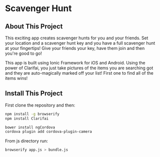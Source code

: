 Scavenger Hunt
=====================

## About This Project


This exciting app creates scavenger hunts for you and your friends. Set your location and a 
scavenger hunt key and you have a full scavenger hunt at your fingertips!  Give your friends
your key, have them join and then you're good to go!

This app is built using Ionic Framework for iOS and Android. Using the power of Clarifai,
you just take pictures of the items you are searching got and they are auto-magically marked off your list! First one to find all of the items wins!



## Install This Project

First clone the repository and then:

```bash
npm install -g browserify
npm install Clarifai

bower install ngCordova
cordova plugin add cordova-plugin-camera
```

From js directory run:
```bash
browserify app.js > bundle.js
```


<!-- We recommend using the [Ionic CLI](https://github.com/driftyco/ionic-cli) to create new Ionic projects that are based on this project but use a ready-made starter template.

For example, to start a new Ionic project with the default tabs interface, make sure the `ionic` utility is installed:

```bash
$ npm install -g ionic
```

Then run: 

```bash
$ ionic start myProject tabs
```

More info on this can be found on the Ionic [Getting Started](http://ionicframework.com/getting-started) page and the [Ionic CLI](https://github.com/driftyco/ionic-cli) repo.

 -->